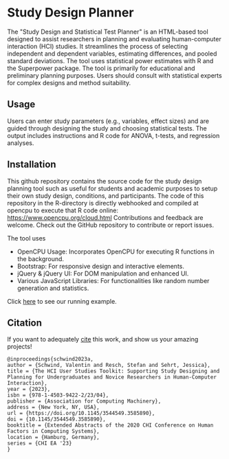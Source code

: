 # Study Design Planner

The "Study Design and Statistical Test Planner" is an HTML-based tool designed to assist researchers in planning and evaluating human-computer interaction (HCI) studies. It streamlines the process of selecting independent and dependent variables, estimating differences, and pooled standard deviations. The tool uses statistical power estimates with R and the Superpower package. The tool is primarily for educational and preliminary planning purposes. Users should consult with statistical experts for complex designs and method suitability. 

## Usage

Users can enter study parameters (e.g., variables, effect sizes) and are guided through designing the study and choosing statistical tests. The output includes instructions and R code for ANOVA, t-tests, and regression analyses.

## Installation

This github repository contains the source code for the study design planning tool such as useful for students and academic purposes to setup their own study design, conditions, and participants. The code of this repository in the R-directory is directly webhooked and compiled at opencpu to execute that R code online: https://www.opencpu.org/cloud.html Contributions and feedback are welcome. Check out the GitHub repository to contribute or report issues.

The tool uses
- OpenCPU Usage: Incorporates OpenCPU for executing R functions in the background.
- Bootstrap: For responsive design and interactive elements.
- jQuery & jQuery UI: For DOM manipulation and enhanced UI.
- Various JavaScript Libraries: For functionalities like random number generation and statistics.

Click <a href="https://hci-studies.org/study-design-planner/">here</a> to see our running example.

## Citation

If you want to adequately <a href="https://github.com/valentin-schwind/study-design-planner/blob/master/HCIToolkit.bib"> cite</a> this work, and show us your amazing projects!

```
@inproceedings{schwind2023a,
author = {Schwind, Valentin and Resch, Stefan and Sehrt, Jessica},
title = {The HCI User Studies Toolkit: Supporting Study Designing and Planning for Undergraduates and Novice Researchers in Human-Computer Interaction},
year = {2023},
isbn = {978-1-4503-9422-2/23/04},
publisher = {Association for Computing Machinery},
address = {New York, NY, USA},
url = {https://doi.org/10.1145/3544549.3585890},
doi = {10.1145/3544549.3585890},
booktitle = {Extended Abstracts of the 2020 CHI Conference on Human Factors in Computing Systems},
location = {Hamburg, Germany},
series = {CHI EA '23}
}
```

